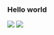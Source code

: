 ### Hello world
<img src="https://camo.githubusercontent.com/5a4163940a5604086cf7426a33909915e47685f2d5bb9b48aee97c436d02dc4e/68747470733a2f2f6b6f6d617265762e636f6d2f67687076632f3f757365726e616d653d71696e67793230313926636f6c6f723d626c7565">

<img src="https://github-readme-stats.vercel.app/api?username=jiny2021&count_private=true&bg_color=#0000FF">
